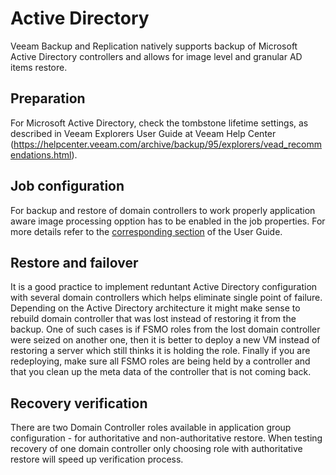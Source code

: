 # Active Directory

Veeam Backup and Replication natively supports backup of Microsoft Active Directory controllers and allows for image level and granular AD items restore.

## Preparation

For Microsoft Active Directory, check the tombstone lifetime settings, as described in Veeam Explorers User Guide at Veeam Help Center (https://helpcenter.veeam.com/archive/backup/95/explorers/vead_recommendations.html).

## Job configuration

For backup and restore of domain controllers to work properly application aware image processing opption has to be enabled in the job properties. For more details refer to the [corresponding section](https://helpcenter.veeam.com/archive/backup/95/vsphere/backup_job_vss_vm.html) of the User Guide.

## Restore and failover

It is a good practice to implement reduntant Active Directory configuration with several domain controllers which helps eliminate single point of failure. Depending on the Active Directory architecture it might make sense to rebuild domain controller that was lost instead of restoring it from the backup. One of such cases is if FSMO roles from the lost domain controller were seized on another one, then it is better to deploy a new VM instead of restoring a server which still thinks it is holding the role. Finally if you are redeploying, make sure all FSMO roles are being held by a controller and that you clean up the meta data of the controller that is not coming back.

## Recovery verification

There are two Domain Controller roles available in application group configuration - for authoritative and non-authoritative restore. When testing recovery of one domain controller only choosing role with authoritative restore will speed up verification process.
